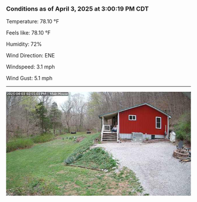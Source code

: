 ### Conditions as of April 3, 2025 at 3:00:19 PM CDT 

Temperature: 78.10 &deg;F

Feels like: 78.10 &deg;F

Humidity: 72%

Wind Direction: ENE

Windspeed: 3.1 mph

Wind Gust: 5.1 mph

---

<img src="./images/latest.jpeg"/>

